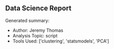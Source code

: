 ## Data Science Report

Generated summary:

- Author: Jeremy Thomas
- Analysis Topic: script
- Tools Used: ['clustering', 'statsmodels', 'PCA']
